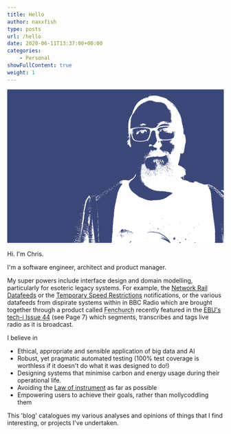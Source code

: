 ```yaml
---
title: Hello
author: naxxfish
type: posts
url: /hello
date: 2020-06-11T13:37:00+00:00
categories:
    - Personal
showFullContent: true
weight: 1
---
```


<img src="/hello/portrait.png" style="margin:auto">

Hi.  I'm Chris.

I'm a software engineer, architect and product manager.  

My super powers include interface design and domain modelling, particularly for esoteric legacy systems.  For example, the [Network Rail Datafeeds](https://github.com/naxxfish/rail-data/) or the [Temporary Speed Restrictions](https://github.com/naxxfish/tsr-explorer) notifications, or the various datafeeds from dispirate systems within in BBC Radio which are brought together through a product called <abbr title ="Named by me after a character in the Hitch Hikers Guide to the Galaxy">Fenchurch</abbr> recently featured in the [EBU's tech-i Issue 44](https://tech.ebu.ch/docs/tech-i/tech-i-044.pdf) (see Page 7) which segments, transcribes and tags live radio as it is broadcast.

I believe in

  * Ethical, appropriate and sensible application of big data and AI
  * Robust, yet pragmatic automated testing (100% test coverage is worthless if it doesn't do what it was designed to do!)
  * Designing systems that minimise carbon and energy usage during their operational life. 
  * Avoiding the [Law of instrument](https://en.wikipedia.org/wiki/Law_of_the_instrument) as far as possible
  * Empowering users to achieve their goals, rather than mollycoddling them

This 'blog' catalogues my various analyses and opinions of things that I find interesting, or projects I've undertaken.  


